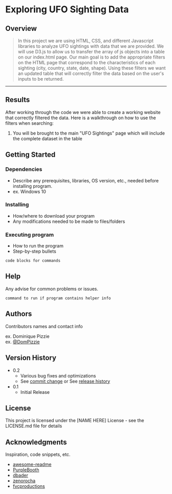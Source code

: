 # Exploring UFO Sighting Data
## Overview
> In this project we are using HTML, CSS, and different Javascript libraries to analyze UFO sightings with data that we are provided. We will use D3.js to allow us to transfer the array of js objects into a table on our index.html page. Our main goal is to add the appropriate filters on the HTML page that correspond to the characteristics of each sighting (city, country, state, date, shape). Using these filters we want an updated table that will correctly 
filter the data based on the user's inputs to be returned. 
---

## Results
After working through the code we were able to create a working website that correctly filtered the data.
Here is a walkthrough on how to use the filters when searching:

1. You will be brought to the main "UFO Sightings" page which will include the complete dataset in the table


## Getting Started

### Dependencies

* Describe any prerequisites, libraries, OS version, etc., needed before installing program.
* ex. Windows 10

### Installing

* How/where to download your program
* Any modifications needed to be made to files/folders

### Executing program

* How to run the program
* Step-by-step bullets
```
code blocks for commands
```

## Help

Any advise for common problems or issues.
```
command to run if program contains helper info
```

## Authors

Contributors names and contact info

ex. Dominique Pizzie  
ex. [@DomPizzie](https://twitter.com/dompizzie)

## Version History

* 0.2
    * Various bug fixes and optimizations
    * See [commit change]() or See [release history]()
* 0.1
    * Initial Release

## License

This project is licensed under the [NAME HERE] License - see the LICENSE.md file for details

## Acknowledgments

Inspiration, code snippets, etc.
* [awesome-readme](https://github.com/matiassingers/awesome-readme)
* [PurpleBooth](https://gist.github.com/PurpleBooth/109311bb0361f32d87a2)
* [dbader](https://github.com/dbader/readme-template)
* [zenorocha](https://gist.github.com/zenorocha/4526327)
* [fvcproductions](https://gist.github.com/fvcproductions/1bfc2d4aecb01a834b46)